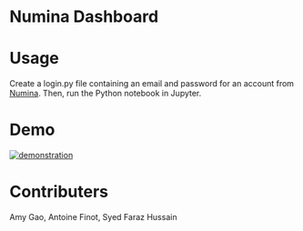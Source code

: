 # Numina Dashboard

# Usage
Create a login.py file containing an email and password for an account from [Numina](https://numina.co/). Then, run the Python notebook in Jupyter.

# Demo
[![demonstration](https://img.youtube.com/vi/9uanbtQJpMc/maxresdefault.jpg)](https://youtu.be/9uanbtQJpMc)

# Contributers
Amy Gao, Antoine Finot, Syed Faraz Hussain
